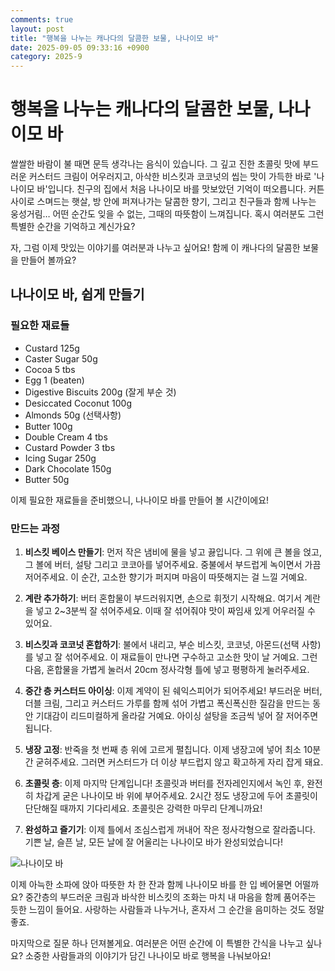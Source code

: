 ```yaml
---
comments: true
layout: post
title: "행복을 나누는 캐나다의 달콤한 보물, 나나이모 바"
date: 2025-09-05 09:33:16 +0900
category: 2025-9
---
```


# 행복을 나누는 캐나다의 달콤한 보물, 나나이모 바

쌀쌀한 바람이 불 때면 문득 생각나는 음식이 있습니다. 그 깊고 진한 초콜릿 맛에 부드러운 커스터드 크림이 어우러지고, 아삭한 비스킷과 코코넛의 씹는 맛이 가득한 바로 '나나이모 바'입니다. 친구의 집에서 처음 나나이모 바를 맛보았던 기억이 떠오릅니다. 커튼 사이로 스며드는 햇살, 방 안에 퍼져나가는 달콤한 향기, 그리고 친구들과 함께 나누는 웅성거림… 어떤 순간도 잊을 수 없는, 그때의 따뜻함이 느껴집니다. 혹시 여러분도 그런 특별한 순간을 기억하고 계신가요?

자, 그럼 이제 맛있는 이야기를 여러분과 나누고 싶어요! 함께 이 캐나다의 달콤한 보물을 만들어 볼까요?

## 나나이모 바, 쉽게 만들기

### 필요한 재료들

- Custard 125g
- Caster Sugar 50g
- Cocoa 5 tbs
- Egg 1 (beaten)
- Digestive Biscuits 200g (잘게 부순 것)
- Desiccated Coconut 100g
- Almonds 50g (선택사항)
- Butter 100g
- Double Cream 4 tbs
- Custard Powder 3 tbs
- Icing Sugar 250g
- Dark Chocolate 150g
- Butter 50g

이제 필요한 재료들을 준비했으니, 나나이모 바를 만들어 볼 시간이에요!

### 만드는 과정

1. **비스킷 베이스 만들기**: 먼저 작은 냄비에 물을 넣고 끓입니다. 그 위에 큰 볼을 얹고, 그 볼에 버터, 설탕 그리고 코코아를 넣어주세요. 중불에서 부드럽게 녹이면서 가끔 저어주세요. 이 순간, 고소한 향기가 퍼지며 마음이 따뜻해지는 걸 느낄 거예요.

2. **계란 추가하기**: 버터 혼합물이 부드러워지면, 손으로 휘젓기 시작해요. 여기서 계란을 넣고 2~3분씩 잘 섞어주세요. 이때 잘 섞어줘야 맛이 짜임새 있게 어우러질 수 있어요.

3. **비스킷과 코코넛 혼합하기**: 불에서 내리고, 부순 비스킷, 코코넛, 아몬드(선택 사항)를 넣고 잘 섞어주세요. 이 재료들이 만나면 구수하고 고소한 맛이 날 거예요. 그런 다음, 혼합물을 가볍게 눌러서 20cm 정사각형 틀에 넣고 평평하게 눌러주세요. 

4. **중간 층 커스터드 아이싱**: 이제 계약이 된 쉐익스피어가 되어주세요! 부드러운 버터, 더블 크림, 그리고 커스터드 가루를 함께 섞어 가볍고 폭신폭신한 질감을 만드는 동안 기대감이 리드미컬하게 올라갈 거예요. 아이싱 설탕을 조금씩 넣어 잘 저어주면 됩니다.

5. **냉장 고정**: 반죽을 첫 번째 층 위에 고르게 펼칩니다. 이제 냉장고에 넣어 최소 10분간 굳혀주세요. 그러면 커스터드가 더 이상 부드럽지 않고 확고하게 자리 잡게 돼요.

6. **초콜릿 층**: 이제 마지막 단계입니다! 초콜릿과 버터를 전자레인지에서 녹인 후, 완전히 차갑게 굳은 나나이모 바 위에 부어주세요. 2시간 정도 냉장고에 두어 초콜릿이 단단해질 때까지 기다리세요. 초콜릿은 강력한 마무리 단계니까요!

7. **완성하고 즐기기**: 이제 틀에서 조심스럽게 꺼내어 작은 정사각형으로 잘라줍니다. 기쁜 날, 슬픈 날, 모든 날에 잘 어울리는 나나이모 바가 완성되었습니다!

![나나이모 바](https://www.themealdb.com/images/media/meals/vwuprt1511813703.jpg)

이제 아늑한 소파에 앉아 따뜻한 차 한 잔과 함께 나나이모 바를 한 입 베어물면 어떨까요? 중간층의 부드러운 크림과 바삭한 비스킷의 조화는 마치 내 마음을 함께 품어주는 듯한 느낌이 들어요. 사랑하는 사람들과 나누거나, 혼자서 그 순간을 음미하는 것도 정말 좋죠.

마지막으로 질문 하나 던져볼게요. 여러분은 어떤 순간에 이 특별한 간식을 나누고 싶나요? 소중한 사람들과의 이야기가 담긴 나나이모 바로 행복을 나눠보아요!